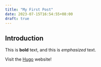 ```yaml
---
title: "My First Post"
date: 2023-07-15T16:54:55+08:00
draft: true
---
```

## Introduction

This is **bold** text, and this is *emphasized* text.

Visit the [Hugo](https://gohugo.io) website!

